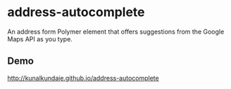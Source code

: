 # address-autocomplete

An address form Polymer element that offers suggestions from the Google Maps API as you type.

## Demo

http://kunalkundaje.github.io/address-autocomplete
